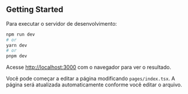 ## Getting Started

Para executar o servidor de desenvolvimento:

```bash
npm run dev
# or
yarn dev
# or
pnpm dev
```

Acesse [http://localhost:3000](http://localhost:3000) com o navegador para ver o resultado.

Você pode começar a editar a página modificando `pages/index.tsx`. A página será atualizada automaticamente conforme você editar o arquivo.